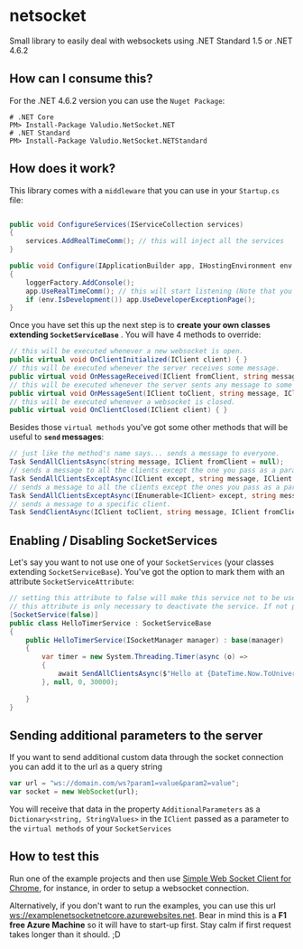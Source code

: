 # netsocket
Small library to easily deal with websockets using .NET Standard 1.5 or .NET 4.6.2

## How can I consume this?
For the .NET 4.6.2 version you can use the `Nuget Package`:

```
# .NET Core
PM> Install-Package Valudio.NetSocket.NET 
# .NET Standard
PM> Install-Package Valudio.NetSocket.NETStandard
```

## How does it work?
This library comes with a `middleware` that you can use in your `Startup.cs` file:

```cs

public void ConfigureServices(IServiceCollection services)
{
    services.AddRealTimeComm(); // this will inject all the services
}

public void Configure(IApplicationBuilder app, IHostingEnvironment env, ILoggerFactory loggerFactory)
{
    loggerFactory.AddConsole();
    app.UseRealTimeComm(); // this will start listening (Note that you can pass the ports your application will be listening here)
    if (env.IsDevelopment()) app.UseDeveloperExceptionPage();
}
```

Once you have set this up the next step is to **create your own classes extending `SocketServiceBase`** . You will have 4 methods to override:

```cs 
// this will be executed whenever a new websocket is open.
public virtual void OnClientInitialized(IClient client) { }
// this will be executed whenever the server receives some message.
public virtual void OnMessageReceived(IClient fromClient, string message) { }
// this will be executed whenever the server sents any message to some client
public virtual void OnMessageSent(IClient toClient, string message, IClient fromClient) { }
// this will be executed whenever a websocket is closed.
public virtual void OnClientClosed(IClient client) { }
```

Besides those `virtual methods` you've got some other methods that will be useful to **`send` messages**:

```cs
// just like the method's name says... sends a message to everyone.
Task SendAllClientsAsync(string message, IClient fromClient = null);
// sends a message to all the clients except the one you pass as a parameter.
Task SendAllClientsExceptAsync(IClient except, string message, IClient fromClient = null);
// sends a message to all the clients except the ones you pass as a parameter.
Task SendAllClientsExceptAsync(IEnumerable<IClient> except, string message, IClient fromClient = null);
// sends a message to a specific client.
Task SendClientAsync(IClient toClient, string message, IClient fromClient = null);
```

## Enabling / Disabling SocketServices
Let's say you want to not use one of your `SocketServices` (your classes extending `SocketServiceBase`). You've got the option to mark them with an attribute `SocketServiceAttribute`:

```cs
// setting this attribute to false will make this service not to be used by the middleware.
// this attribute is only necessary to deactivate the service. If not present
[SocketService(false)]
public class HelloTimerService : SocketServiceBase
{
    public HelloTimerService(ISocketManager manager) : base(manager)
    {
        var timer = new System.Threading.Timer(async (o) =>
        {
            await SendAllClientsAsync($"Hello at {DateTime.Now.ToUniversalTime()}");
        }, null, 0, 30000);
        
    }
}
```

## Sending additional parameters to the server

If you want to send additional custom data through the socket connection you can add it to the url as a query string

```js
var url = "ws://domain.com/ws?param1=value&param2=value";
var socket = new WebSocket(url);
```

You will receive that data in the property `AdditionalParameters` as a `Dictionary<string, StringValues>` in the `IClient` passed as a parameter to the `virtual methods` of your `SocketServices`

## How to test this
Run one of the example projects and then use [Simple Web Socket Client for Chrome](https://chrome.google.com/webstore/detail/simple-websocket-client/pfdhoblngboilpfeibdedpjgfnlcodoo), for instance, in order to setup a websocket connection.

Alternatively, if you don't want to run the examples, you can use this url [ws://examplenetsocketnetcore.azurewebsites.net](ws://examplenetsocketnetcore.azurewebsites.net). Bear in mind this is a **F1 free Azure Machine** so it will have to start-up first. Stay calm if first request takes longer than it should. ;D
